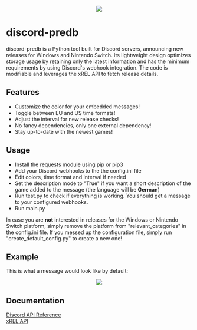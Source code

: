 <p align="center">
  <img src="https://i.ibb.co/FxBt6zv/sans-github-2-70.png"/>
</p>

# discord-predb
discord-predb is a Python tool built for Discord servers, announcing new releases for Windows and Nintendo Switch. Its lightweight design optimizes storage usage by retaining only the latest information and has the minimum requirements by using Discord's webhook integration. The code is modifiable and leverages the xREL API to fetch release details.

## Features
- Customize the color for your embedded messages!
- Toggle between EU and US time formats!
- Adjust the interval for new release checks!
- No fancy dependencies, only one external dependency!
- Stay up-to-date with the newest games!

## Usage
- Install the requests module using pip or pip3
- Add your Discord webhooks to the the config.ini file
- Edit colors, time format and interval if needed
- Set the description mode to "True" if you want a short description of the game added to the message (the language will be **German**)
- Run test.py to check if everything is working. You should get a message to your configured webhooks.
- Run main.py


In case you are **not** interested in releases for the Windows or Nintendo Switch platform, simply remove the platform from "relevant_categories" in the config.ini file.
If you messed up the configuration file, simply run "create_default_config.py" to create a new one!

## Example
This is what a message would look like by default:
<p align="center">
  <img src="https://i.ibb.co/w66GgqG/eg.png"/>
</p>

## Documentation
[Discord API Reference](https://discordpy.readthedocs.io/en/stable/api.html)\
[xREL API](https://www.xrel.to/wiki/1681/API.html)
